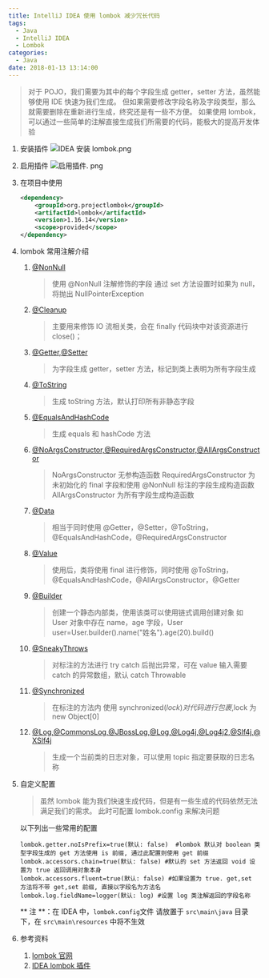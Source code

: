 ```yaml
---
title: IntelliJ IDEA 使用 lombok 减少冗长代码
tags:
  - Java
  - IntelliJ IDEA
  - Lombok
categories:
  - Java
date: 2018-01-13 13:14:00
---
```

> 对于 POJO，我们需要为其中的每个字段生成 getter，setter 方法，虽然能够使用 IDE 快速为我们生成。 但如果需要修改字段名称及字段类型，那么就需要删除在重新进行生成，终究还是有一些不方便。 如果使用 lombok，可以通过一些简单的注解直接生成我们所需要的代码，能极大的提高开发体验

1. 安装插件
![IDEA 安装 lombok.png](/images/IntelliJ-IDEA-使用-lombok-减少冗长代码/IDEA安装lombok.png)
2. 启用插件
![启用插件. png](/images/IntelliJ-IDEA-使用-lombok-减少冗长代码/启用插件.png)
3. 在项目中使用
    ```xml
    <dependency>
        <groupId>org.projectlombok</groupId>
        <artifactId>lombok</artifactId>
        <version>1.16.14</version>
        <scope>provided</scope>
    </dependency>
    ```
4. lombok 常用注解介绍
    1. [@NonNull](https://projectlombok.org/features/NonNull.html)
        > 使用 @NonNull 注解修饰的字段 通过 set 方法设置时如果为 null，将抛出 NullPointerException

    2. [@Cleanup](https://projectlombok.org/features/Cleanup.html)
        > 主要用来修饰 IO 流相关类，会在 finally 代码块中对该资源进行 close()；

    3. [@Getter,@Setter](https://projectlombok.org/features/GetterSetter.html)
        > 为字段生成 getter，setter 方法，标记到类上表明为所有字段生成

    4. [@ToString](https://projectlombok.org/features/ToString.html)
        > 生成 toString 方法，默认打印所有非静态字段

    5. [@EqualsAndHashCode](https://projectlombok.org/features/EqualsAndHashCode.html)
        > 生成 equals 和 hashCode 方法

    6. [@NoArgsConstructor,@RequiredArgsConstructor,@AllArgsConstructor](https://projectlombok.org/features/Constructor.html)
        > NoArgsConstructor 无参构造函数
        > RequiredArgsConstructor 为未初始化的 final 字段和使用 @NonNull 标注的字段生成构造函数
        > AllArgsConstructor 为所有字段生成构造函数
    7. [@Data](https://projectlombok.org/features/Data.html)
        > 相当于同时使用 @Getter，@Setter，@ToString，@EqualsAndHashCode，@RequiredArgsConstructor
    8. [@Value](https://projectlombok.org/features/Value.html)
        > 使用后，类将使用 final 进行修饰，同时使用 @ToString，@EqualsAndHashCode，@AllArgsConstructor，@Getter

    9. [@Builder](https://projectlombok.org/features/Builder.html)
        > 创建一个静态内部类，使用该类可以使用链式调用创建对象
        > 如 User 对象中存在 name，age 字段，User user=User.builder().name("姓名").age(20).build()
    10. [@SneakyThrows](https://projectlombok.org/features/SneakyThrows.html)
        > 对标注的方法进行 try catch 后抛出异常，可在 value 输入需要 catch 的异常数组，默认 catch Throwable

    11. [@Synchronized](https://projectlombok.org/features/Synchronized.html)
        > 在标注的方法内 使用 synchronized($lock) {} 对代码进行包裹 ,$lock 为 new Object[0]
    12. [@Log,@CommonsLog,@JBossLog,@Log,@Log4j,@Log4j2,@Slf4j,@XSlf4j](https://projectlombok.org/features/Log.html)
        > 生成一个当前类的日志对象，可以使用 topic 指定要获取的日志名称

5. 自定义配置        
    > 虽然 lombok 能为我们快速生成代码，但是有一些生成的代码依然无法满足我们的需求。 此时可配置 lombok.config 来解决问题

    以下列出一些常用的配置
    ```config
    lombok.getter.noIsPrefix=true(默认: false)  #lombok 默认对 boolean 类型字段生成的 get 方法使用 is 前缀, 通过此配置则使用 get 前缀
    lombok.accessors.chain=true(默认: false) #默认的 set 方法返回 void 设置为 true 返回调用对象本身
    lombok.accessors.fluent=true(默认: false) #如果设置为 true. get,set 方法将不带 get,set 前缀, 直接以字段名为方法名
    lombok.log.fieldName=logger(默认: log) #设置 log 类注解返回的字段名称
    ```
    ** 注 **：在 IDEA 中，`lombok.config`文件 请放置于 `src\main\java` 目录下，在 `src\main\resources` 中将不生效
6. 参考资料
    1. [lombok 官网](https://projectlombok.org/)
    2. [IDEA lombok 插件](https://github.com/mplushnikov/lombok-intellij-plugin)
